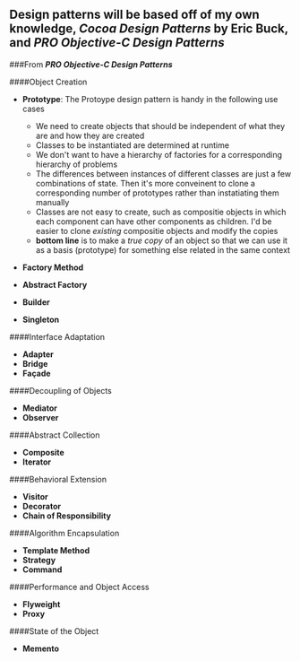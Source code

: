 ## Design patterns will be based off of my own knowledge, ___Cocoa Design Patterns___ by Eric Buck, and ___PRO Objective-C Design Patterns___

###From ___PRO Objective-C Design Patterns___

####Object Creation

- **Prototype**: The Protoype design pattern is handy in the following use cases
	- We need to create objects that should be independent of what they are and how they are created
	- Classes to be instantiated are determined at runtime
	- We don't want to have a hierarchy of factories for a corresponding hierarchy of problems
    - The differences between instances of different classes are just a few combinations of state. Then it's more conveinent to clone a corresponding number of prototypes rather than instatiating them manually
    - Classes are not easy to create, such as compositie objects in which each component can have other components as children. I'd be easier to clone _existing_ compositie objects and modify the copies
    - **bottom line** is to make a _true copy_ of an object so that we can use it as a basis (prototype) for something else related in the same context
    
- **Factory Method**
- **Abstract Factory**
- **Builder**
- **Singleton**

####Interface Adaptation
- **Adapter**
- **Bridge**
- **Façade**

####Decoupling of Objects
- **Mediator**
- **Observer**

####Abstract Collection
- **Composite**
- **Iterator**

####Behavioral Extension
- **Visitor**
- **Decorator**
- **Chain of Responsibility**

####Algorithm Encapsulation
- **Template Method**
- **Strategy**
- **Command**

####Performance and Object Access
- **Flyweight**
- **Proxy**

####State of the Object
- **Memento**
